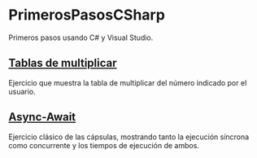 # PrimerosPasosCSharp
Primeros pasos usando C# y Visual Studio.

## [Tablas de multiplicar](TablasDeMultiplicar)

Ejercicio que muestra la tabla de multiplicar del número indicado por el usuario.

## [Async-Await](AsyncAwait)

Ejercicio clásico de las cápsulas, mostrando tanto la ejecución síncrona como concurrente y los tiempos de ejecución de ambos.

